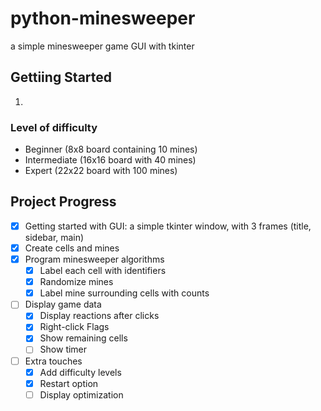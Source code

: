 # python-minesweeper
a simple minesweeper game GUI with tkinter

## Gettiing Started
1. 

### Level of difficulty
* Beginner (8x8  board containing 10 mines) 
* Intermediate (16x16 board with 40 mines)    
* Expert (22x22 board with 100 mines) 

## Project Progress

- [x] Getting started with GUI: a simple tkinter window, with 3 frames (title, sidebar, main)
- [x] Create cells and mines
- [x] Program minesweeper algorithms
  - [x] Label each cell with identifiers
  - [x] Randomize mines
  - [x] Label mine surrounding cells with counts
- [ ] Display game data
  - [x] Display reactions after clicks
  - [x] Right-click Flags
  - [x] Show remaining cells
  - [ ] Show timer
- [ ] Extra touches
  - [x] Add difficulty levels
  - [x] Restart option
  - [ ] Display optimization 